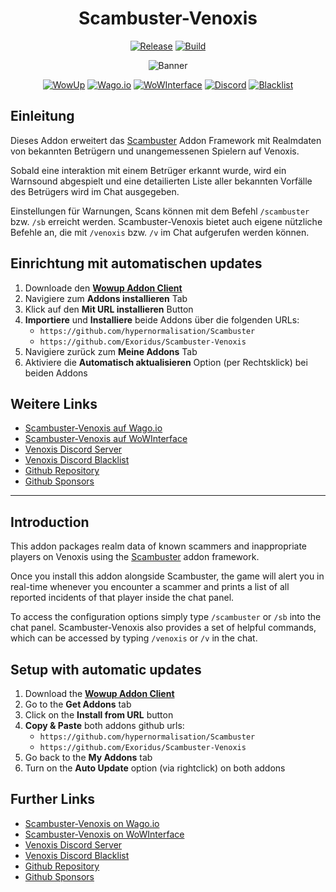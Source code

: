 <div align="center">

# Scambuster-Venoxis

[![Release](https://img.shields.io/github/v/release/Exoridus/Scambuster-Venoxis?style=for-the-badge&label=Release&logo=github&color=4c1)](https://github.com/Exoridus/Scambuster-Venoxis/releases/latest)
[![Build](https://img.shields.io/github/actions/workflow/status/Exoridus/Scambuster-Venoxis/package_and_release.yml?style=for-the-badge)](https://github.com/Exoridus/Scambuster-Venoxis/actions)

![Banner](https://repository-images.githubusercontent.com/606464603/aa7a516c-ae5c-4711-a5f8-fa1315156e73)

[![WowUp](https://custom-icon-badges.demolab.com/badge/WowUp-50509d?style=for-the-badge&logo=wowup-logo)](https://wowup.io/)
[![Wago.io](https://custom-icon-badges.demolab.com/badge/Wago.io-c2292f?style=for-the-badge&logo=wagoio-logo)](https://addons.wago.io/addons/scambuster-venoxis)
[![WoWInterface](https://custom-icon-badges.demolab.com/badge/WoWInterface-d65219?style=for-the-badge&logo=wow-logo)](https://www.wowinterface.com/downloads/info26613-Scambuster-Venoxis.html)
[![Discord](https://img.shields.io/badge/Discord-5865F2?style=for-the-badge&logo=discord&logoColor=fff)](https://discord.gg/NGtvvQYnmP)
[![Blacklist](https://img.shields.io/badge/Blacklist-34A853?style=for-the-badge&logo=googlesheets&logoColor=fff)](https://docs.google.com/spreadsheets/d/1IKAr8A4P0-LhkXqMxizvgYy1E2gph_00M_O0r3rDGkY/edit?usp=sharing)

</div>

## Einleitung

Dieses Addon erweitert das [Scambuster](https://github.com/hypernormalisation/Scambuster) Addon Framework mit Realmdaten von bekannten Betrügern und unangemessenen Spielern auf Venoxis.

Sobald eine interaktion mit einem Betrüger erkannt wurde, wird ein Warnsound abgespielt und eine detailierten Liste aller bekannten Vorfälle des Betrügers wird im Chat ausgegeben.

Einstellungen für Warnungen, Scans können mit dem Befehl `/scambuster` bzw. `/sb` erreicht werden. Scambuster-Venoxis bietet auch eigene nützliche Befehle an, die mit `/venoxis` bzw. `/v` im Chat aufgerufen werden können.

## Einrichtung mit automatischen updates

1. Downloade den **[Wowup Addon Client](https://wowup.io/)**
2. Navigiere zum **Addons installieren** Tab
3. Klick auf den **Mit URL installieren** Button
4. **Importiere** und **Installiere** beide Addons über die folgenden URLs:
   - `https://github.com/hypernormalisation/Scambuster`
   - `https://github.com/Exoridus/Scambuster-Venoxis`
5. Navigiere zurück zum **Meine Addons** Tab
6. Aktiviere die **Automatisch aktualisieren** Option (per Rechtsklick) bei beiden Addons 

## Weitere Links

- [Scambuster-Venoxis auf Wago.io](https://addons.wago.io/addons/scambuster-venoxis)
- [Scambuster-Venoxis auf WoWInterface](https://www.wowinterface.com/downloads/info26613-Scambuster-Venoxis.html)
- [Venoxis Discord Server](https://discord.gg/NGtvvQYnmP)
- [Venoxis Discord Blacklist](https://docs.google.com/spreadsheets/d/1IKAr8A4P0-LhkXqMxizvgYy1E2gph_00M_O0r3rDGkY/edit?usp=sharing)
- [Github Repository](https://github.com/Exoridus/Scambuster-Venoxis)
- [Github Sponsors](https://github.com/sponsors/Exoridus)

---

## Introduction

This addon packages realm data of known scammers and inappropriate players on Venoxis using the [Scambuster](https://github.com/hypernormalisation/Scambuster) addon framework.

Once you install this addon alongside Scambuster, the game will alert you in real-time whenever you encounter a scammer and prints a list of all reported incidents of that player inside the chat panel.

To access the configuration options simply type `/scambuster` or `/sb` into the chat panel. Scambuster-Venoxis also provides a set of helpful commands, which can be accessed by typing `/venoxis` or `/v` in the chat.

## Setup with automatic updates

1. Download the **[Wowup Addon Client](https://wowup.io/)**
2. Go to the **Get Addons** tab
3. Click on the **Install from URL** button
4. **Copy & Paste** both addons github urls:
   - `https://github.com/hypernormalisation/Scambuster`
   - `https://github.com/Exoridus/Scambuster-Venoxis`
5. Go back to the **My Addons** tab
6. Turn on the **Auto Update** option (via rightclick) on both addons

## Further Links

- [Scambuster-Venoxis on Wago.io](https://addons.wago.io/addons/scambuster-venoxis)
- [Scambuster-Venoxis on WoWInterface](https://www.wowinterface.com/downloads/info26613-Scambuster-Venoxis.html)
- [Venoxis Discord Server](https://discord.gg/NGtvvQYnmP)
- [Venoxis Discord Blacklist](https://docs.google.com/spreadsheets/d/1IKAr8A4P0-LhkXqMxizvgYy1E2gph_00M_O0r3rDGkY/edit?usp=sharing)
- [Github Repository](https://github.com/Exoridus/Scambuster-Venoxis)
- [Github Sponsors](https://github.com/sponsors/Exoridus)
